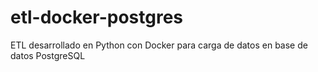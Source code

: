 # etl-docker-postgres
ETL desarrollado en Python con Docker para carga de datos en base de datos PostgreSQL
